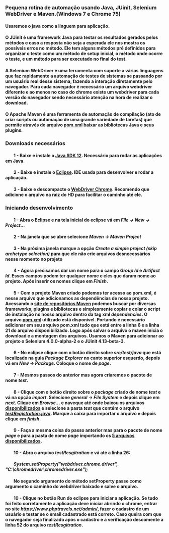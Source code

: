 ### Pequena rotina de automação usando Java, JUinit, Selenium WebDriver e Maven.(Windows 7 e Chrome 75) 
#### Usaremos o java como a linguem para aplicação. 
#### O JUinit é uma framework Java para testar os resultados gerados pelos métodos e caso a resposta não seja a esperada ele nos mostra os possíveis erros no método. Ele tem alguns métodos pré definidos para organizar o teste como um método de setup inicial, o método onde ocorre o teste, e um método para ser executado no final do test.
#### A Selenium WebDriver é uma ferramenta com suporte a várias linguagens que faz rapidamente a automação de testes de sistemas se passando por um usuário real desse sistema,  fazendo a interação diretamente pelo navegador. Para cada navegador é necessário um arquivo webdriver diferente e ao menos no caso do chrome existe um webdriver para cada versão do navegador sendo necessário atenção na hora de realizar o download. 
#### O Apache Maven é uma ferramenta de automação de compilação (ato de criar scripts ou automação de uma grande variedade de tarefas) que permite através do arquivo [pom.xml](https://github.com/m4theussouza/Desafio00/blob/master/pom.xml) baixar as bibliotecas Java e seus plugins. 

### Downloads necessários

#### &nbsp;&nbsp;&nbsp;&nbsp;&nbsp;&nbsp;&nbsp; 1 - Baixe e instale o [Java SDK 12](https://www.oracle.com/technetwork/java/javase/downloads/jdk12-downloads-5295953.html). Necessário para rodar as aplicações em Java. 
#### &nbsp;&nbsp;&nbsp;&nbsp;&nbsp;&nbsp;&nbsp; 2 - Baixe e instale o [Eclipse](https://www.eclipse.org/downloads/download.php?file=/oomph/epp/2019-06/R/eclipse-inst-win64.exe). IDE usada para desenvolver e rodar a aplicação.
#### &nbsp;&nbsp;&nbsp;&nbsp;&nbsp;&nbsp;&nbsp; 3 - Baixe e descompacte o [WebDriver Chrome](https://chromedriver.chromium.org/downloads). Recomendo que adicione o arquivo na raiz do HD para facilitar o caminho até ele.
### 
### Iniciando desenvolvimento
#### &nbsp;&nbsp;&nbsp;&nbsp;&nbsp;&nbsp;&nbsp; 1 - Abra o Eclipse e na tela inicial do eclipse vá em _File -> New -> Project..._
#### &nbsp;&nbsp;&nbsp;&nbsp;&nbsp;&nbsp;&nbsp; 2 - Na janela que se abre selecione _Maven -> Maven Project_
#### &nbsp;&nbsp;&nbsp;&nbsp;&nbsp;&nbsp;&nbsp; 3 - Na próxima janela marque a opção _Create a simple project (skip archetype selection)_ para que ele não crie arquivos desnecessários nesse momento no projeto
#### &nbsp;&nbsp;&nbsp;&nbsp;&nbsp;&nbsp;&nbsp; 4 - Agora precisamos dar um nome para o campo _Group Id_ e _Artifact Id_. Esses campos podem ter qualquer nome e eles que daram nome ao projeto. Após inserir os nomes clique em _Finish_. 
#### &nbsp;&nbsp;&nbsp;&nbsp;&nbsp;&nbsp;&nbsp; 5 - Com o projeto Maven criado podemos ter acesso ao pom.xml, é nesse arquivo que adicionamos as dependências de nosso projeto. Acessando o [site de repositórios Maven](https://mvnrepository.com/) podemos buscar por diversas frameworks, plugins e bibliotecas e simplesmente copiar e colar o script de instalação no nosso arquivo dentro da tag xml _dependencies_. O arquivo [pom.xml](https://github.com/m4theussouza/Desafio00/blob/master/pom.xml) utilizado está disponivel. Portando é necessário adicionar em seu arquivo pom.xml tudo que está entre a linha 6 e a linha 21 do arquivo disponibilizado. Logo após salvar o arquivo o maven inicia o download e a montagem dos arquivos. Usamos o Maven para adicionar ao projeto o Selenium 4.0.0-alpha-2 e o JUinit 4.13-beta-3.
#### &nbsp;&nbsp;&nbsp;&nbsp;&nbsp;&nbsp;&nbsp; 6 - No eclipse clique com o botão direito sobre _src/test/java_ que está localizado na guia _Package Explorer_ no canto superior esquerdo, depois vá em _New -> Package_. Coloque o nome de _page_. 
#### &nbsp;&nbsp;&nbsp;&nbsp;&nbsp;&nbsp;&nbsp; 7 - Mesmos passos do anterior mas agora criaremos o pacote de nome _test_.
#### &nbsp;&nbsp;&nbsp;&nbsp;&nbsp;&nbsp;&nbsp; 8 - Clique com o botão direito sobre o _package_ criado de nome _test_ e vá na opção _import_. Selecione _general -> File System_ e depois clique em _next_. Clique em _Browse..._ e naveque até onde baixou os arquivos [disponibilizados](https://github.com/m4theussouza/Desafio00) e selecione a pasta _test_ que contém o arquivo [_testRegistration.java_](https://github.com/m4theussouza/Desafio00/tree/master/test). Marque a caixa para importar o arquivo e depois clique em _finish_. 
#### &nbsp;&nbsp;&nbsp;&nbsp;&nbsp;&nbsp;&nbsp; 9 - Faça a mesma coisa do passo anterior mas para o pacote de nome _page_ e para a pasta de nome _page_ importando os [5 arquivos disponibilizados](https://github.com/m4theussouza/Desafio00/tree/master/page).
#### &nbsp;&nbsp;&nbsp;&nbsp;&nbsp;&nbsp;&nbsp; 10 - Abra o arquivo _testResgitration_ e vá até a linha 26:
#### &nbsp;&nbsp;&nbsp;&nbsp;&nbsp;&nbsp;&nbsp; _System.setProperty("webdriver.chrome.driver", "C:\\chromedriver\\chromedriver.exe");_
#### &nbsp;&nbsp;&nbsp;&nbsp;&nbsp;&nbsp;&nbsp; No segundo argumento do método setProperty passe como argumento o caminho do webdriver baixado e salve o arquivo.
#### &nbsp;&nbsp;&nbsp;&nbsp;&nbsp;&nbsp;&nbsp; 10 - Clique no botão Run do eclipse para iniciar a aplicação. Se tudo foi feito corretamente a aplicação deve iniciar abrindo o chrome, entrar no site _https://www.phptravels.net/admin/_, fazer o cadastro de um usuário e testar se o email cadastrado está correto. Caso queira com que o navegador seja finalizado após o cadastro e a verificação descomente a linha 52 do arquivo _testResgitration_.
